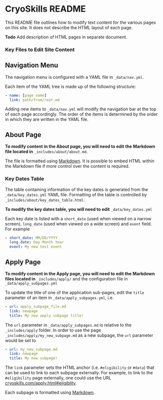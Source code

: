 # CryoSkills README
This README file outlines how to modify text content for the various pages on this site.
It does not describe the HTML layout of each page.

**Todo** Add description of HTML pages in separate document.

### Key Files to Edit Site Content


## Navigation Menu
The navigation menu is configured with a YAML file in `_data/nav.yml`.

Each item of the YAML tree is made up of the following structure:

```YAML
- name: [page name]
  link: path/from/root.md
```

Adding new items to `_data/nav.yml` will modify the navigation bar at the top of each page accordingly.
The order of the items is determined by the order in which they are written in the YAML file.

## About Page
**To modify content in the About page, you will need to edit the Markdown file located in** `_includes/about/about.md`. 

The file is formatted using [Markdown](https://www.markdownguide.org/basic-syntax/).
It is possible to embed HTML within the Markdown file if more control over the content is required.

### Key Dates Table
The table containing information of the key dates is generated from the `_data/key_dates.yml` YAML file.
Formatting of the table is controlled by `_includes/about/key_dates_table.html`.

**To modify the key dates table, you will need to edit** `_data/key_dates.yml`

Each key date is listed with a `short_date` (used when viewed on a narrow screen), `long_date` (used when viewed on a wide screen) and `event` field.  For example

```YAML
- short_date: MM/DD/YYYY
  long_date: Day Month Year
  event: My new test event
```

## Apply Page
**To modify content in the Apply page, you will need to edit the Markdown files located in** `_includes/apply/` and the configuration file in `_data/apply_subpages.yml`

To update the title of one of the application sub-pages, edit the `title` parameter of an item in `_data/apply_subpages.yml`, i.e.

```YAML
- url: apply_subpage_file.md
  link: newpage
  title: My new apply subpage title!
```

The `url` parameter in `_data/apply_subpages.md` is relative to the `_includes/apply` folder.
In order to use the page `_includes/apply/my_new_subpage.md` as a new subpage, the `url` parameter would be set to

```YAML
- url: my_new_subpage.md
  link: newpage
  title: My new subpage!
```

The `link` parameter sets the HTML anchor (i.e. `#eligibility` or `#data`) that can be used to link to each subpage externally. 
For example, to link to the `#eligibility` page externally, one could use the URL [cryoskills.com/apply.html#eligiblity](cryoskills.com/apply.html#eligiblity).

Each subpage is formatted using [Markdown](https://www.markdownguide.org/basic-syntax/).